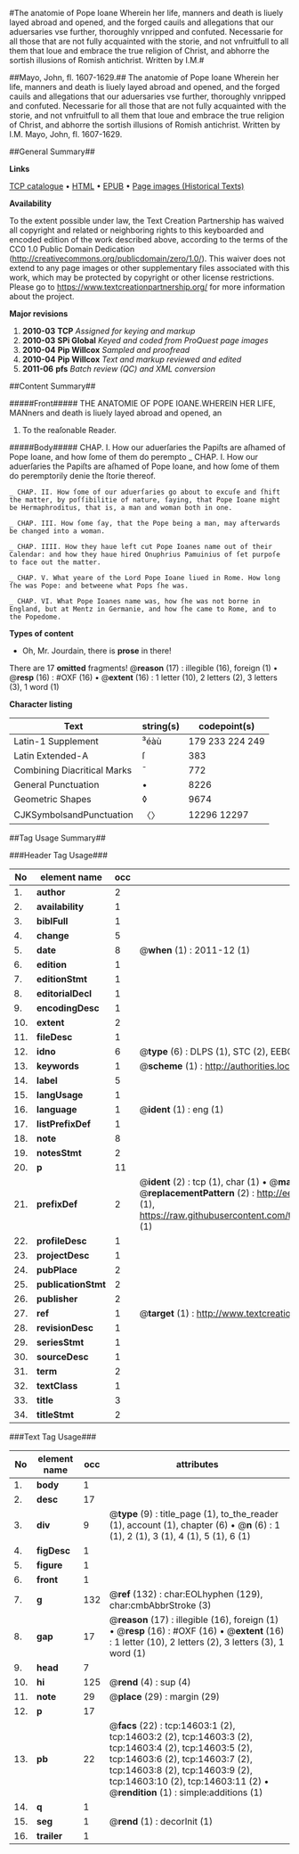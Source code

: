 #The anatomie of Pope Ioane Wherein her life, manners and death is liuely layed abroad and opened, and the forged cauils and allegations that our aduersaries vse further, thoroughly vnripped and confuted. Necessarie for all those that are not fully acquainted with the storie, and not vnfruitfull to all them that loue and embrace the true religion of Christ, and abhorre the sortish illusions of Romish antichrist. Written by I.M.#

##Mayo, John, fl. 1607-1629.##
The anatomie of Pope Ioane Wherein her life, manners and death is liuely layed abroad and opened, and the forged cauils and allegations that our aduersaries vse further, thoroughly vnripped and confuted. Necessarie for all those that are not fully acquainted with the storie, and not vnfruitfull to all them that loue and embrace the true religion of Christ, and abhorre the sortish illusions of Romish antichrist. Written by I.M.
Mayo, John, fl. 1607-1629.

##General Summary##

**Links**

[TCP catalogue](http://www.ota.ox.ac.uk/tcp/)  • 
[HTML](http://tei.it.ox.ac.uk/tcp/Texts-HTML/free/A07/A07370.html)  • 
[EPUB](http://tei.it.ox.ac.uk/tcp/Texts-EPUB/free/A07/A07370.epub) • 
[Page images (Historical Texts)](https://historicaltexts.jisc.ac.uk/eebo-99849455e)

**Availability**

To the extent possible under law, the Text Creation Partnership has waived all copyright and related or neighboring rights to this keyboarded and encoded edition of the work described above, according to the terms of the CC0 1.0 Public Domain Dedication (http://creativecommons.org/publicdomain/zero/1.0/). This waiver does not extend to any page images or other supplementary files associated with this work, which may be protected by copyright or other license restrictions. Please go to https://www.textcreationpartnership.org/ for more information about the project.

**Major revisions**

1. __2010-03__ __TCP__ *Assigned for keying and markup*
1. __2010-03__ __SPi Global__ *Keyed and coded from ProQuest page images*
1. __2010-04__ __Pip Willcox__ *Sampled and proofread*
1. __2010-04__ __Pip Willcox__ *Text and markup reviewed and edited*
1. __2011-06__ __pfs__ *Batch review (QC) and XML conversion*

##Content Summary##

#####Front#####
THE ANATOMIE OF POPE IOANE.WHEREIN HER LIFE, MANners and death is liuely layed abroad and opened, an
1. To the reaſonable Reader.

#####Body#####
CHAP. I. How our aduerſaries the Papiſts are aſhamed of Pope Ioane, and how ſome of them do perempto
    _ CHAP. I. How our aduerſaries the Papiſts are aſhamed of Pope Ioane, and how ſome of them do peremptorily denie the ſtorie thereof.

    _ CHAP. II. How ſome of our aduerſaries go about to excuſe and ſhift the matter, by poſſibilitie of nature, ſaying, that Pope Ioane might be Hermaphroditus, that is, a man and woman both in one.

    _ CHAP. III. How ſome ſay, that the Pope being a man, may afterwards be changed into a woman.

    _ CHAP. IIII. How they haue left cut Pope Ioanes name out of their Calendar: and how they haue hired Onuphrius Pamuinius of ſet purpoſe to face out the matter.

    _ CHAP. V. What yeare of the Lord Pope Ioane liued in Rome. How long ſhe was Pope: and betweene what Pops ſhe was.

    _ CHAP. VI. What Pope Ioanes name was, how ſhe was not borne in England, but at Mentz in Germanie, and how ſhe came to Rome, and to the Popedome.

**Types of content**

  * Oh, Mr. Jourdain, there is **prose** in there!

There are 17 **omitted** fragments! 
 @__reason__ (17) : illegible (16), foreign (1)  •  @__resp__ (16) : #OXF (16)  •  @__extent__ (16) : 1 letter (10), 2 letters (2), 3 letters (3), 1 word (1)

**Character listing**


|Text|string(s)|codepoint(s)|
|---|---|---|
|Latin-1 Supplement|³éàù|179 233 224 249|
|Latin Extended-A|ſ|383|
|Combining             Diacritical Marks|̄|772|
|General Punctuation|•|8226|
|Geometric Shapes|◊|9674|
|CJKSymbolsandPunctuation|〈〉|12296 12297|

##Tag Usage Summary##

###Header Tag Usage###

|No|element name|occ|attributes|
|---|---|---|---|
|1.|__author__|2||
|2.|__availability__|1||
|3.|__biblFull__|1||
|4.|__change__|5||
|5.|__date__|8| @__when__ (1) : 2011-12 (1)|
|6.|__edition__|1||
|7.|__editionStmt__|1||
|8.|__editorialDecl__|1||
|9.|__encodingDesc__|1||
|10.|__extent__|2||
|11.|__fileDesc__|1||
|12.|__idno__|6| @__type__ (6) : DLPS (1), STC (2), EEBO-CITATION (1), PROQUEST (1), VID (1)|
|13.|__keywords__|1| @__scheme__ (1) : http://authorities.loc.gov/ (1)|
|14.|__label__|5||
|15.|__langUsage__|1||
|16.|__language__|1| @__ident__ (1) : eng (1)|
|17.|__listPrefixDef__|1||
|18.|__note__|8||
|19.|__notesStmt__|2||
|20.|__p__|11||
|21.|__prefixDef__|2| @__ident__ (2) : tcp (1), char (1)  •  @__matchPattern__ (2) : ([0-9\-]+):([0-9IVX]+) (1), (.+) (1)  •  @__replacementPattern__ (2) : http://eebo.chadwyck.com/downloadtiff?vid=$1&page=$2 (1), https://raw.githubusercontent.com/textcreationpartnership/Texts/master/tcpchars.xml#$1 (1)|
|22.|__profileDesc__|1||
|23.|__projectDesc__|1||
|24.|__pubPlace__|2||
|25.|__publicationStmt__|2||
|26.|__publisher__|2||
|27.|__ref__|1| @__target__ (1) : http://www.textcreationpartnership.org/docs/. (1)|
|28.|__revisionDesc__|1||
|29.|__seriesStmt__|1||
|30.|__sourceDesc__|1||
|31.|__term__|2||
|32.|__textClass__|1||
|33.|__title__|3||
|34.|__titleStmt__|2||


###Text Tag Usage###

|No|element name|occ|attributes|
|---|---|---|---|
|1.|__body__|1||
|2.|__desc__|17||
|3.|__div__|9| @__type__ (9) : title_page (1), to_the_reader (1), account (1), chapter (6)  •  @__n__ (6) : 1 (1), 2 (1), 3 (1), 4 (1), 5 (1), 6 (1)|
|4.|__figDesc__|1||
|5.|__figure__|1||
|6.|__front__|1||
|7.|__g__|132| @__ref__ (132) : char:EOLhyphen (129), char:cmbAbbrStroke (3)|
|8.|__gap__|17| @__reason__ (17) : illegible (16), foreign (1)  •  @__resp__ (16) : #OXF (16)  •  @__extent__ (16) : 1 letter (10), 2 letters (2), 3 letters (3), 1 word (1)|
|9.|__head__|7||
|10.|__hi__|125| @__rend__ (4) : sup (4)|
|11.|__note__|29| @__place__ (29) : margin (29)|
|12.|__p__|17||
|13.|__pb__|22| @__facs__ (22) : tcp:14603:1 (2), tcp:14603:2 (2), tcp:14603:3 (2), tcp:14603:4 (2), tcp:14603:5 (2), tcp:14603:6 (2), tcp:14603:7 (2), tcp:14603:8 (2), tcp:14603:9 (2), tcp:14603:10 (2), tcp:14603:11 (2)  •  @__rendition__ (1) : simple:additions (1)|
|14.|__q__|1||
|15.|__seg__|1| @__rend__ (1) : decorInit (1)|
|16.|__trailer__|1||
